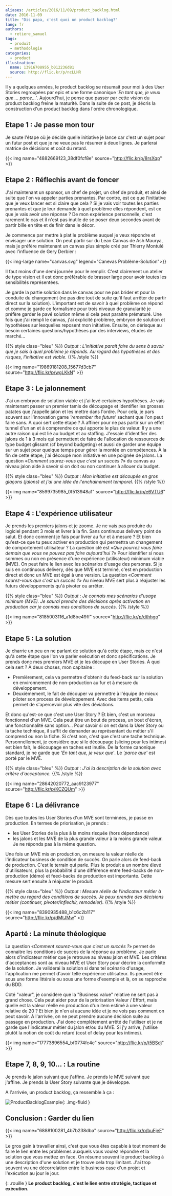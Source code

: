 ```yaml
---
aliases: /articles/2016/11/09/product_backlog.html
date: 2016-11-09
title: "Dis papa, c'est quoi un product backlog?"
lang: fr
authors:
  - retiere_samuel
tags:
  - produit
  - methodologie
categories:
  - product
illustration:
  name: 13916708955_b012236d81
  source: http://flic.kr/p/ncLLHR
---
```


Il y a quelques années, le product backlog se résumait pour moi à des User Stories regroupées par epic et une forme canonique _'En tant que, je veux que ... parce...'_. Aujourd'hui, je pense que passer par cette vision du product backlog freine la maturité. Dans la suite de ce post, je décris la construction d'un product backlog dans l'ordre chronologique.

## Etape 1 : Je passe mon tour

Je saute l'étape où je décide quelle initiative je lance car c'est un sujet pour un futur post et que je ne veux pas le résumer à deux lignes. Je parlerai matrice de décisions et coût du retard.

{{< img name="4882669123_38df0fcf8e" source="http://flic.kr/p/8rsXqp" >}}

## Etape 2 : Réflechis avant de foncer

J'ai maintenant un sponsor, un chef de projet, un chef de produit, et ainsi de suite que l'on va appeler parties prenantes. Par contre, est ce que l'initiative que je veux lancer est si claire que cela ? Si je vais voir toutes les parties prenantes et que je leur demande à quel problème elles répondent, est ce que je vais avoir une réponse ? De mon expérience personnelle, c'est rarement le cas et il n'est pas inutile de se poser deux secondes avant de partir bille en tête et de finir dans le décor.

Je commence par mettre à plat le problème auquel je veux répondre et envisager une solution. On peut partir sur du Lean Canvas de Ash Maurya, mais je préfère maintenant un canvas plus simple créé par Thierry Montulé avec l'influence de Gery Derbier :

{{< img-large name="canvas.svg" legend="Canevas Problème-Solution">}}

Il faut moins d'une demi journée pour le remplir. C'est clairement un atelier de type vision et il est donc préfèrable de brasser large pour avoir toutes les sensibilités représentées.

Je garde la partie solution dans le canvas pour ne pas brider et pour la conduite du changement (ne pas dire tout de suite qu'il faut arrêter de partir direct sur la solution). L'important est de savoir à quel problème on répond et comme je garde ce formalisme pour trois niveaux de granularité je préfère garder le pavé solution même si cela peut paraitre prématuré. Une fois que j'ai rempli le canvas, j'ai explicité problème, embryon de solution et hypothèses sur lesquelles reposent mon initiative. Ensuite, on dérisque au besoin certaines questions/hypothèses par des interviews, études de marché...

{{% style class="bleu" %}}
_Output : L'initiative parait faire du sens à savoir que je sais à quel problème je réponds. Au regard des hypothèses et des risques, l'initiative est viable._
{{% /style %}}


{{< img name="19869181208_15677d3cb7" source="http://flic.kr/p/wgLKkN" >}}

## Etape 3 : Le jalonnement

J'ai un embryon de solution viable et j'ai levé certaines hypothèses. Je vais maintenant passer un premier tamis de découpage et identifier les grosses patates que j'appelle jalon et les mettre dans l'ordre. Pour cela, je pars souvent sur l'innovation game _'remember the future'_ sachant que l'on peut faire sans. À quoi sert cette étape ? À affiner pour ne pas partir sur un effet tunnel d'un an et à comprendre ce qui apporte le plus de valeur. Il y a une autre raison qui est lié au budget et au staffing. J'essaie d'identifier des jalons de 1 à 3 mois qui permettent de faire de l'allocation de ressources de type budget glissant (cf beyond budgeting) et aussi de garder une équipe sur un sujet pour quelque temps pour gérer la montée en compétences. À la fin de cette étape, j'ai découpé mon initiative en une poignée de jalons. La question «_Comment saurez-vous que c'est un succès ?_» du canvas au niveau jalon aide à savoir si on doit ou non continuer à allouer du budget.

{{% style class="bleu" %}}
_Output : Mon initiative est découpée en gros glaçons (jalons) et j'ai une idée de l'enchainement temporel._
{{% /style %}}


{{< img name="8599735985_0f513948a1" source="http://flic.kr/p/e6VTU6" >}}

## Etape 4 : L'expérience utilisateur

Je prends les premiers jalons et je zoome. Je ne vais pas produire du logiciel pendant 3 mois et livrer à la fin. Sans continuous delivery point de salut. Et donc comment je fais pour livrer au fur et à mesure ? Et bien qu'est-ce que tu peux activer en production qui permettra un changement de comportement utilisateur ? La question clé est «_Que pourrez vous faire demain que vous ne pouvez pas faire aujourd'hui ?_» Pour identifier si nous sommes ou non en présence d'une expérience (utilisateur) minimum viable (MVE). On peut faire le lien avec les scénarios d'usage des personas. Si je suis en continuous delivery, dès que MVE est terminé, c'est en production direct et donc un MVE est égal à une version. La question «_Comment saurez-vous que c'est un succès ?_» Au niveau MVE sert plus à réajuster les futurs développements qu'à pivoter ou arrêter.

{{% style class="bleu" %}}
_Output : Je connais mes scénarios d'usage mininum (MVE). Je saurai prendre des décisions après activation en production car je connais mes conditions de succès._
{{% /style %}}

{{< img name="8185003116_a1d8be49ff" source="http://flic.kr/p/dthhgo" >}}

## Etape 5 : La solution

Je charrie un peu en ne parlant de solution qu'à cette étape, mais ce n'est qu'à cette étape que l'on va parler exécution et donc spécifications. Je prends donc mes premiers MVE et je les découpe en User Stories. À quoi cela sert ? À deux choses, mon capitaine :

- Premièrement, cela va permettre d'obtenir du feed-back sur la solution en environnement de non-production au fur et à mesure du développement.
- Deuxièmement, le fait de découper va permettre à l'équipe de mieux piloter son process de développement. Avec des items petits, cela permet de s'apercevoir plus vite des déviations.

Et donc qu'est-ce que c'est une User Story ? Et bien, c'est un morceau fonctionnel d'un MVE. Cela peut être un bout de process, un bout d'écran, une fonctionnalité sans option... Pour savoir si on est dans la User Story ou la tache technique, il suffit de demander au représentant du métier s'il comprend ou non la fiche. Si c'est non, c'est que c'est une tache technique. Personnellement, je considère que si le découpage (slicing pour les intimes) est bien fait, le découpage en taches est inutile. De la forme canonique standard, je ne garde que _'En tant que, je veux que'_. Le _'parce que'_ est porté par le MVE.

{{% style class="bleu" %}}
_Output : J'ai la description de la solution avec critère d'acceptance._
{{% /style %}}

{{< img name="28642020772_aac9123977" source="http://flic.kr/p/KCZQUm" >}}

## Etape 6 : La délivrance

Dès que toutes les User Stories d'un MVE sont terminées, je passe en production. En termes de priorisation, je prends :

- les User Stories de la plus à la moins risquée (hors dépendance)
- les jalons et les MVE de la plus grande valeur à la moins grande valeur. Je ne réponds pas à la même question.

Une fois un MVE mis en production, on mesure la valeur réelle de l'indicateur business de condition de succès. On parle alors de feed-back de production. C'est le terrain qui parle. Plus le produit a un nombre élevé d'utilisateurs, plus la probabilité d'une différence entre feed-backs de non-production (démo) et feed-backs de production est importante. Cette mesure sert ensuite à réajuster le produit.

{{% style class="bleu" %}}
_Output : Mesure réelle de l'indicateur métier à mettre au regard des conditions de succès. Je peux prendre des décisions métier (continuer, pivoter/inflechir, remodeler)._
{{% /style %}}

{{< img name="8390935488_b1c6c2b117" source="http://flic.kr/p/dMtJMw" >}}

## Aparté : La minute théologique

La question «_Comment saurez-vous que c'est un succès ?_» permet de connaitre les conditions de succès de la réponse au problème. Je parle alors d'indicateur métier que je retrouve au niveau jalon et MVE. Les critères d'acceptances sont au niveau MVE et User Story pour décrire la conformité de la solution. Je validerai la solution si dans tel scénario d'usage, l'application me permet d'avoir telle expérience utilisateur. Ils peuvent être sous une forme littérale ou sous une forme d'exemple et là, on se rapproche du BDD.

Côté "valeur", je considère que la "Business value" relative ne sert pas à grand chose. Cela peut aider pour de la priorisation Valeur / Effort, mais quelle est la valeur réelle en production d'un item estimé à une valeur relative de 20 ? Et bien je n'en ai aucune idée et je ne vois pas comment on peut savoir. A l'arrivée, on ne peut prendre aucune décision suite au passage en production. J'ai donc complètement arrêté de l'utiliser et je ne garde que l'indicateur métier du jalon et/ou du MVE. Si j'y arrive, j'utilise plutôt la notion de coût du retard (cost of delay pour les intimes).

{{< img name="17773896554_bf0774fc4c" source="http://flic.kr/p/t5BSdj" >}}

## Etape 7, 8, 9, 10... : La routine

Je prends le jalon suivant que j'affine. Je prends le MVE suivant que j'affine. Je prends la User Story suivante que je développe.

A l'arrivée, un product backlog, ça ressemble à ça :

![ProductBacklogExample](/assets/articles/product_backlog/productBacklog.png){: .img-fluid }

## Conclusion : Garder du lien

{{< img name="6888100281_4b7b238dba" source="http://flic.kr/p/buFjeF" >}}

Le gros gain à travailler ainsi, c'est que vous êtes capable à tout moment de faire le lien entre les problèmes auxquels vous voulez répondre et la solution que vous mettez en face. On résume souvent le product backlog à une description d'une solution et je trouve cela trop limitant. J'ai trop souvent vu une décorrelation entre le business case d'un projet et l'exécution au jour le jour.

{: .rouille }
__Le product backlog, c'est le lien entre stratégie, tactique et exécution.__
